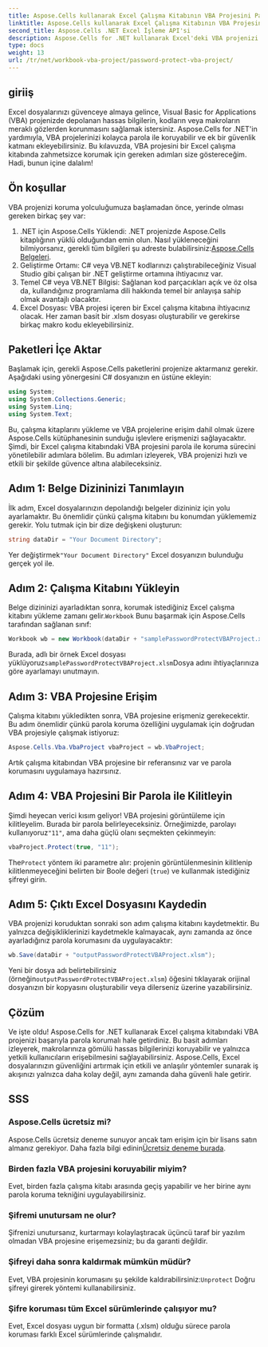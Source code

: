 ```yaml
---
title: Aspose.Cells kullanarak Excel Çalışma Kitabının VBA Projesini Parola ile Koruyun
linktitle: Aspose.Cells kullanarak Excel Çalışma Kitabının VBA Projesini Parola ile Koruyun
second_title: Aspose.Cells .NET Excel İşleme API'si
description: Aspose.Cells for .NET kullanarak Excel'deki VBA projenizi kolayca parola ile koruyun. Gelişmiş güvenlik için bu adım adım kılavuzu izleyin.
type: docs
weight: 13
url: /tr/net/workbook-vba-project/password-protect-vba-project/
---
```

## giriiş
Excel dosyalarınızı güvenceye almaya gelince, Visual Basic for Applications (VBA) projenizde depolanan hassas bilgilerin, kodların veya makroların meraklı gözlerden korunmasını sağlamak istersiniz. Aspose.Cells for .NET'in yardımıyla, VBA projelerinizi kolayca parola ile koruyabilir ve ek bir güvenlik katmanı ekleyebilirsiniz. Bu kılavuzda, VBA projesini bir Excel çalışma kitabında zahmetsizce korumak için gereken adımları size göstereceğim. Hadi, bunun içine dalalım!
## Ön koşullar
VBA projenizi koruma yolculuğumuza başlamadan önce, yerinde olması gereken birkaç şey var:
1.  .NET için Aspose.Cells Yüklendi: .NET projenizde Aspose.Cells kitaplığının yüklü olduğundan emin olun. Nasıl yükleneceğini bilmiyorsanız, gerekli tüm bilgileri şu adreste bulabilirsiniz:[Aspose.Cells Belgeleri](https://reference.aspose.com/cells/net/).
2. Geliştirme Ortamı: C# veya VB.NET kodlarınızı çalıştırabileceğiniz Visual Studio gibi çalışan bir .NET geliştirme ortamına ihtiyacınız var.
3. Temel C# veya VB.NET Bilgisi: Sağlanan kod parçacıkları açık ve öz olsa da, kullandığınız programlama dili hakkında temel bir anlayışa sahip olmak avantajlı olacaktır.
4. Excel Dosyası: VBA projesi içeren bir Excel çalışma kitabına ihtiyacınız olacak. Her zaman basit bir .xlsm dosyası oluşturabilir ve gerekirse birkaç makro kodu ekleyebilirsiniz.
## Paketleri İçe Aktar
Başlamak için, gerekli Aspose.Cells paketlerini projenize aktarmanız gerekir. Aşağıdaki using yönergesini C# dosyanızın en üstüne ekleyin:
```csharp
using System;
using System.Collections.Generic;
using System.Linq;
using System.Text;
```
Bu, çalışma kitaplarını yükleme ve VBA projelerine erişim dahil olmak üzere Aspose.Cells kütüphanesinin sunduğu işlevlere erişmenizi sağlayacaktır.
Şimdi, bir Excel çalışma kitabındaki VBA projesini parola ile koruma sürecini yönetilebilir adımlara bölelim. Bu adımları izleyerek, VBA projenizi hızlı ve etkili bir şekilde güvence altına alabileceksiniz.
## Adım 1: Belge Dizininizi Tanımlayın
İlk adım, Excel dosyalarınızın depolandığı belgeler dizininiz için yolu ayarlamaktır. Bu önemlidir çünkü çalışma kitabını bu konumdan yüklememiz gerekir. Yolu tutmak için bir dize değişkeni oluşturun:
```csharp
string dataDir = "Your Document Directory";
```
 Yer değiştirmek`"Your Document Directory"` Excel dosyanızın bulunduğu gerçek yol ile.
## Adım 2: Çalışma Kitabını Yükleyin
 Belge dizininizi ayarladıktan sonra, korumak istediğiniz Excel çalışma kitabını yükleme zamanı gelir.`Workbook` Bunu başarmak için Aspose.Cells tarafından sağlanan sınıf:
```csharp
Workbook wb = new Workbook(dataDir + "samplePasswordProtectVBAProject.xlsm");
```
 Burada, adlı bir örnek Excel dosyası yüklüyoruz`samplePasswordProtectVBAProject.xlsm`Dosya adını ihtiyaçlarınıza göre ayarlamayı unutmayın.
## Adım 3: VBA Projesine Erişim
Çalışma kitabını yükledikten sonra, VBA projesine erişmeniz gerekecektir. Bu adım önemlidir çünkü parola koruma özelliğini uygulamak için doğrudan VBA projesiyle çalışmak istiyoruz:
```csharp
Aspose.Cells.Vba.VbaProject vbaProject = wb.VbaProject;
```
Artık çalışma kitabından VBA projesine bir referansınız var ve parola korumasını uygulamaya hazırsınız.
## Adım 4: VBA Projesini Bir Parola ile Kilitleyin
Şimdi heyecan verici kısım geliyor! VBA projesini görüntüleme için kilitleyelim. Burada bir parola belirleyeceksiniz. Örneğimizde, parolayı kullanıyoruz`"11"`, ama daha güçlü olanı seçmekten çekinmeyin:
```csharp
vbaProject.Protect(true, "11");
```
 The`Protect` yöntem iki parametre alır: projenin görüntülenmesinin kilitlenip kilitlenmeyeceğini belirten bir Boole değeri (`true`) ve kullanmak istediğiniz şifreyi girin.
## Adım 5: Çıktı Excel Dosyasını Kaydedin
VBA projenizi koruduktan sonraki son adım çalışma kitabını kaydetmektir. Bu yalnızca değişikliklerinizi kaydetmekle kalmayacak, aynı zamanda az önce ayarladığınız parola korumasını da uygulayacaktır:
```csharp
wb.Save(dataDir + "outputPasswordProtectVBAProject.xlsm");
```
 Yeni bir dosya adı belirtebilirsiniz (örneğin`outputPasswordProtectVBAProject.xlsm`) öğesini tıklayarak orijinal dosyanızın bir kopyasını oluşturabilir veya dilerseniz üzerine yazabilirsiniz.
## Çözüm
Ve işte oldu! Aspose.Cells for .NET kullanarak Excel çalışma kitabındaki VBA projenizi başarıyla parola korumalı hale getirdiniz. Bu basit adımları izleyerek, makrolarınıza gömülü hassas bilgilerinizi koruyabilir ve yalnızca yetkili kullanıcıların erişebilmesini sağlayabilirsiniz. Aspose.Cells, Excel dosyalarınızın güvenliğini artırmak için etkili ve anlaşılır yöntemler sunarak iş akışınızı yalnızca daha kolay değil, aynı zamanda daha güvenli hale getirir.
## SSS
### Aspose.Cells ücretsiz mi?
 Aspose.Cells ücretsiz deneme sunuyor ancak tam erişim için bir lisans satın almanız gerekiyor. Daha fazla bilgi edinin[Ücretsiz deneme burada](https://releases.aspose.com/).
### Birden fazla VBA projesini koruyabilir miyim?
Evet, birden fazla çalışma kitabı arasında geçiş yapabilir ve her birine aynı parola koruma tekniğini uygulayabilirsiniz.
### Şifremi unutursam ne olur?
Şifrenizi unutursanız, kurtarmayı kolaylaştıracak üçüncü taraf bir yazılım olmadan VBA projesine erişemezsiniz; bu da garanti değildir.
### Şifreyi daha sonra kaldırmak mümkün müdür?
Evet, VBA projesinin korumasını şu şekilde kaldırabilirsiniz:`Unprotect` Doğru şifreyi girerek yöntemi kullanabilirsiniz.
### Şifre koruması tüm Excel sürümlerinde çalışıyor mu?
Evet, Excel dosyası uygun bir formatta (.xlsm) olduğu sürece parola koruması farklı Excel sürümlerinde çalışmalıdır.
